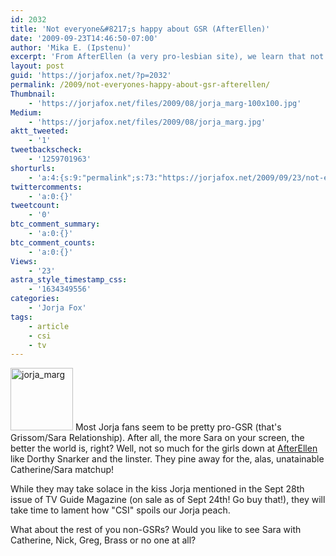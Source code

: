 ```yaml
---
id: 2032
title: 'Not everyone&#8217;s happy about GSR (AfterEllen)'
date: '2009-09-23T14:46:50-07:00'
author: 'Mika E. (Ipstenu)'
excerpt: 'From AfterEllen (a very pro-lesbian site), we learn that not all Jorja fans are thrilled about this Grissom/Sara spoiler.'
layout: post
guid: 'https://jorjafox.net/?p=2032'
permalink: /2009/not-everyones-happy-about-gsr-afterellen/
Thumbnail:
    - 'https://jorjafox.net/files/2009/08/jorja_marg-100x100.jpg'
Medium:
    - 'https://jorjafox.net/files/2009/08/jorja_marg.jpg'
aktt_tweeted:
    - '1'
tweetbackscheck:
    - '1259701963'
shorturls:
    - 'a:4:{s:9:"permalink";s:73:"https://jorjafox.net/2009/09/23/not-everyones-happy-about-gsr-afterellen/";s:7:"tinyurl";s:26:"http://tinyurl.com/ykzv3sn";s:4:"isgd";s:18:"http://is.gd/533JJ";s:5:"bitly";s:19:"http://bit.ly/wplEV";}'
twittercomments:
    - 'a:0:{}'
tweetcount:
    - '0'
btc_comment_summary:
    - 'a:0:{}'
btc_comment_counts:
    - 'a:0:{}'
Views:
    - '23'
astra_style_timestamp_css:
    - '1634349556'
categories:
    - 'Jorja Fox'
tags:
    - article
    - csi
    - tv
---
```


<a href="//static.jorjafox.net/wordpress/2009/08/jorja_marg.jpg"><img src="//static.jorjafox.net/wordpress/2009/08/jorja_marg-100x100.jpg" alt="jorja_marg" title="jorja_marg" width="100" height="100" class="alignleft size-thumbnail wp-image-1963" /></a> Most Jorja fans seem to be pretty pro-GSR (that's Grissom/Sara Relationship).  After all, the more Sara on your screen, the better the world is, right?  Well, not so much for the girls down at <a href="http://afterellen.com">AfterEllen</a> like Dorthy Snarker and the linster.  They pine away for the, alas, unatainable Catherine/Sara matchup!

While they may take solace in the kiss Jorja mentioned in the Sept 28th issue of TV Guide Magazine (on sale as of Sept 24th! Go buy that!), they will take time to lament how "CSI" spoils our Jorja peach.

What about the rest of you non-GSRs?  Would you like to see Sara with Catherine, Nick, Greg, Brass or no one at all?